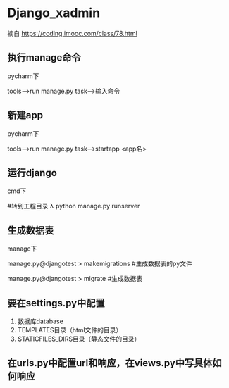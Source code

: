 # Django_xadmin
摘自 https://coding.imooc.com/class/78.html




## 执行manage命令
pycharm下

tools-->run manage.py task-->输入命令


## 新建app
pycharm下

tools-->run manage.py task-->startapp <app名>




## 运行django
cmd下

#转到工程目录
λ python manage.py runserver




## 生成数据表
manage下

manage.py@djangotest > makemigrations  #生成数据表的py文件

manage.py@djangotest > migrate  #生成数据表




## 要在settings.py中配置
1. 数据库database
2. TEMPLATES目录（html文件的目录）
3. STATICFILES_DIRS目录（静态文件的目录）




## 在urls.py中配置url和响应，在views.py中写具体如何响应




